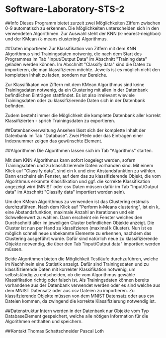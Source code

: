 # Software-Laboratory-STS-2

##Info
Dieses Programm bietet zurzeit zwei Möglichkeiten Ziffern zwischen 0-9 automatisch zu erkennen. 
Die Möglichkeiten unterscheiden sich in den verwendeten Algorithmen. Zur Auswahl steht der KNN (k-nearest-neighbor) und der KMean (k-means clustering) Algorithmus.



##Daten importieren
Zur Klassifikation von Ziffern mit dem KNN Algorithmus sind Trainingsdaten notwenig, die nach dem Start des Programmes im Tab "Input/Output Data" im Abschnitt "Training data" geladen werden können.
Im Abschnitt "Classify data" sind die Daten zu importieren, die man klassifizieren möchte.
Jeweils ist es möglich nicht den kompletten Inhalt zu laden, sondern nur Bereiche.

Zur Klassifikaton von Ziffern mit dem KMean Algorithmus sind keine Trainingsdaten notwenig, da ein Clustering mit allen in der Datenbank befindlichen Einträgen stattfindet. Es ist also irrelevant wieviele Trainingsdaten oder zu klassifizierende Daten sich in der Datenbank befinden.

Zudem besteht immer die Möglichkeit die komplette Datenbank aller korrekt Klassifizierten - sprich Trainingsdaten zu exportieren.



##Datenbankverwaltung
Ansehen lässt sich der komplette Inhalt der Datenbank im Tab "Database". Zwei Pfeile oder das Eintragen einer Indexnummer zeigen das gewünschte Element.



##Algorithmen
Die Algorithmen lassen sich im Tab "Algorithms" starten.

Mit dem KNN Algorithmus kann sofort losgelegt werden, sofern Trainingsdaten und zu klassifizierende Daten vorhanden sind.
Mit einem Klick auf "Classify data", sind ein k und eine Abstandsfunktion zu wählen. 
Dann erscheint ein Fenster, auf dem das zu klassifizierende Objekt, die vom Algorithmus erkannte Klassifikation und ggf. die korrekte Klassifikation angezeigt wird (MNIST oder csv Daten müssen dafür im Tab "Input/Output data" im Abschnitt "Classify data" importiert worden sein).

Um den KMean Algorithmus zu verwenden ist das Clustering erstmals durchzuführen. Nach dem Klick auf "Perform k-Means clustering", ist ein k, eine Abstandsfunktion, maximale Anzahl an Iterationen und ein Schwellenwert zu wählen. 
Dann erscheint ein Fenster welches den Durchschnitt aller im jeweiligen Cluster befindlichen Objekte anzeigt. Die Cluster ist nun per Hand zu klassifzieren (maximal k Cluster).
Nun ist es möglich schnell neue unbekannte Elemente zu erkennen, nachdem das Clustering ausgeführt wurde. Dafür sind natürlich neue zu klassifizierende Objekte notwendig, die über den Tab "Input/Output data" importiert werden müssen.

Beide Algorithmen bieten die Möglichkeit Testläufe durchzuführen, welche im Nachhinein eine Statistik anzeigt. Dafür sind Trainingsdaten und zu klassifizierende Daten mit korrekter Klassifikation notwenig, um selbstständig zu entscheiden, ob die vom Algorithmus gewähle Klassifikation richtig oder falsch ist.
Als Trainingsdaten können bereits vorhandene aus der Datenbank verwendet werden oder es sind welche aus dem MNIST Datensatz oder aus csv Dateien zu importieren.
Zu klassifzierende Objekte müssen von dem MNIST Datensatz oder aus csv Dateien kommen, da zwingend die korrekte Klassifizierung notwendig ist.



##Datenstruktur
Intern werden in der Datenbank nur Objekte vom Typ DatabaseElement gespeichert, welche alle nötigen Information für die Algorithmen enthalten und speichern.



##Kontakt
Thomas Schattschneider
Pascal Loth